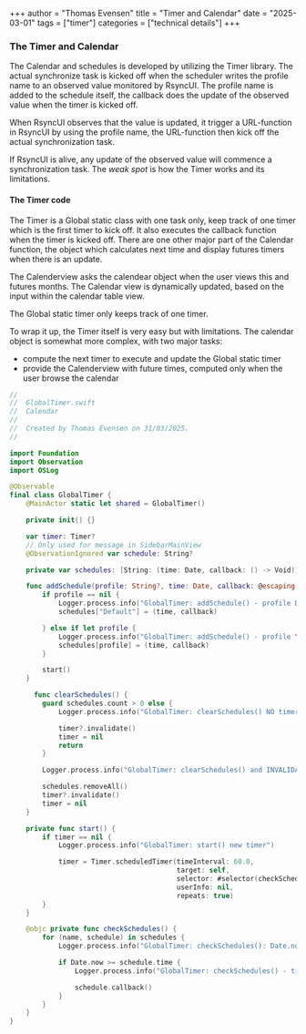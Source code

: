 +++
author = "Thomas Evensen"
title = "Timer and Calendar"
date = "2025-03-01"
tags = ["timer"]
categories = ["technical details"]
+++

### The Timer and Calendar

The Calendar and schedules is developed by utilizing the Timer library. The actual synchronize task is kicked off when the scheduler writes the profile name to an observed value monitored by RsyncUI. The profile name is added to the schedule itself, the callback does the update of the observed value when the timer is kicked off. 

When RsyncUI observes that the value is updated, it trigger a URL-function in RsyncUI by using the profile name, the URL-function then kick off the actual synchronization task.  

If RsyncUI is alive, any update of the observed value will commence a synchronization task. The *weak spot* is how the Timer works and its limitations. 

#### The Timer code

The Timer is a Global static class with one task only, keep track of one timer which is the first timer to kick off. It also executes the callback function when the timer is kicked off. There are one other major part of the Calendar function, the object which calculates next time and display futures timers when there is an update.

The Calenderview asks the calendear object when the user views this and futures months. The Calendar view is dynamically updated, based on the input within the calendar table view.

The Global static timer only keeps track of one timer. 

To wrap it up, the Timer itself is very easy but with limitations. The calendar object is somewhat more complex, with two major tasks: 

- compute the next timer to execute and update the Global static timer
- provide the Calenderview with future times, computed only when the user browse the calendar

```swift
//
//  GlobalTimer.swift
//  Calendar
//
//  Created by Thomas Evensen on 31/03/2025.
//

import Foundation
import Observation
import OSLog

@Observable
final class GlobalTimer {
    @MainActor static let shared = GlobalTimer()

    private init() {}

    var timer: Timer?
    // Only used for message in SidebarMainView
    @ObservationIgnored var schedule: String?

    private var schedules: [String: (time: Date, callback: () -> Void)] = [:]

    func addSchedule(profile: String?, time: Date, callback: @escaping () -> Void) {
        if profile == nil {
            Logger.process.info("GlobalTimer: addSchedule() - profile Default at time \(time)")
            schedules["Default"] = (time, callback)

        } else if let profile {
            Logger.process.info("GlobalTimer: addSchedule() - profile \(profile) at time \(time)")
            schedules[profile] = (time, callback)
        }

        start()
    }

      func clearSchedules() {
        guard schedules.count > 0 else {
            Logger.process.info("GlobalTimer: clearSchedules() NO timer to invalidate")

            timer?.invalidate()
            timer = nil
            return
        }

        Logger.process.info("GlobalTimer: clearSchedules() and INVALIDATE old timer")

        schedules.removeAll()
        timer?.invalidate()
        timer = nil
    }

    private func start() {
        if timer == nil {
            Logger.process.info("GlobalTimer: start() new timer")

            timer = Timer.scheduledTimer(timeInterval: 60.0,
                                         target: self,
                                         selector: #selector(checkSchedules),
                                         userInfo: nil,
                                         repeats: true)
        }
    }

    @objc private func checkSchedules() {
        for (name, schedule) in schedules {
            Logger.process.info("GlobalTimer: checkSchedules(): Date.now \(Date.now) and schedule.time \(schedule.time)")

            if Date.now >= schedule.time {
                Logger.process.info("GlobalTimer: checkSchedules() - timer \(name) fired")

                schedule.callback()
            }
        }
    }
}
```

